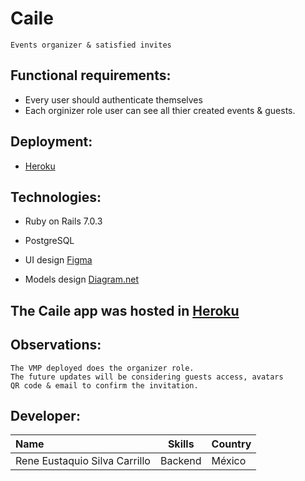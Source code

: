 # Caile
    Events organizer & satisfied invites


## Functional requirements:
* Every user should authenticate themselves
* Each orginizer role user can see all thier created events & guests.



## Deployment:
* [Heroku](https://caile.heroku.com/) 


## Technologies:
  * Ruby on Rails 7.0.3
  * PostgreSQL

  * UI design [Figma](https://www.figma.com/) 
  * Models design [Diagram.net](https://www.diagrams.net/) 



## The Caile app was hosted in [Heroku](https://caile.herokuapp.com)

## Observations:

    The VMP deployed does the organizer role. 
    The future updates will be considering guests access, avatars
    QR code & email to confirm the invitation.

## Developer:

| Name | Skills | Country |
| :---- | ----------- | ------ |
| Rene Eustaquio Silva Carrillo | Backend | México|